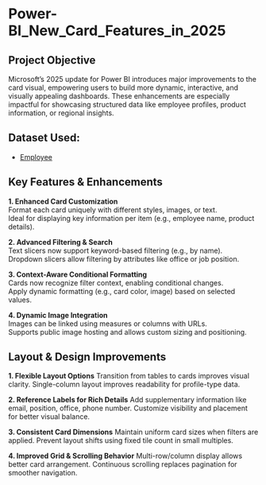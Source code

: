 # Power-BI_New_Card_Features_in_2025
## Project Objective
Microsoft’s 2025 update for Power BI introduces major improvements to the card visual, empowering users to build more dynamic, interactive, and visually appealing dashboards. These enhancements are especially impactful for showcasing structured data like employee profiles, product information, or regional insights.
## Dataset Used:
- <a href="">Employee</a>

## Key Features & Enhancements                                        
**1. Enhanced Card Customization**                                                   
Format each card uniquely with different styles, images, or text.                                       
Ideal for displaying key information per item (e.g., employee name, product details).

**2. Advanced Filtering & Search**                                                    
Text slicers now support keyword-based filtering (e.g., by name).                                        
Dropdown slicers allow filtering by attributes like office or job position.                                     

**3. Context-Aware Conditional Formatting**                                                             
Cards now recognize filter context, enabling conditional changes.                                                           
Apply dynamic formatting (e.g., card color, image) based on selected values.                                          

**4. Dynamic Image Integration**                                         
Images can be linked using measures or columns with URLs.                                               
Supports public image hosting and allows custom sizing and positioning.

## Layout & Design Improvements
**1. Flexible Layout Options**
Transition from tables to cards improves visual clarity.
Single-column layout improves readability for profile-type data.

**2. Reference Labels for Rich Details**
Add supplementary information like email, position, office, phone number.
Customize visibility and placement for better visual balance.

**3. Consistent Card Dimensions**
Maintain uniform card sizes when filters are applied.
Prevent layout shifts using fixed tile count in small multiples.

**4. Improved Grid & Scrolling Behavior**
Multi-row/column display allows better card arrangement.
Continuous scrolling replaces pagination for smoother navigation.



